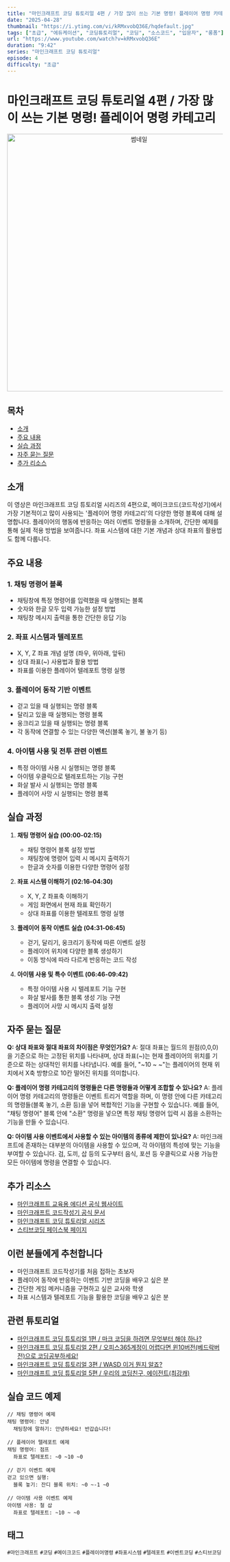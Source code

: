 ```yaml
---
title: "마인크래프트 코딩 튜토리얼 4편 / 가장 많이 쓰는 기본 명령! 플레이어 명령 카테고리"
date: "2025-04-28"
thumbnail: "https://i.ytimg.com/vi/kRMxvobQ36E/hqdefault.jpg"
tags: ["초급", "에듀케이션", "코딩튜토리얼", "코딩", "소스코드", "입문자", "롱폼"]
url: "https://www.youtube.com/watch?v=kRMxvobQ36E"
duration: "9:42"
series: "마인크래프트 코딩 튜토리얼"
episode: 4
difficulty: "초급"
---
```


# 마인크래프트 코딩 튜토리얼 4편 / 가장 많이 쓰는 기본 명령! 플레이어 명령 카테고리

<div align="center">
<img src="https://i.ytimg.com/vi/kRMxvobQ36E/hqdefault.jpg" alt="썸네일" width="600"/>
</div>

## 목차
- [소개](#소개)
- [주요 내용](#주요-내용)
- [실습 과정](#실습-과정)
- [자주 묻는 질문](#자주-묻는-질문)
- [추가 리소스](#추가-리소스)

## 소개
이 영상은 마인크래프트 코딩 튜토리얼 시리즈의 4편으로, 메이크코드(코드작성기)에서 가장 기본적이고 많이 사용되는 '플레이어 명령 카테고리'의 다양한 명령 블록에 대해 설명합니다. 플레이어의 행동에 반응하는 여러 이벤트 명령들을 소개하며, 간단한 예제를 통해 실제 적용 방법을 보여줍니다. 좌표 시스템에 대한 기본 개념과 상대 좌표의 활용법도 함께 다룹니다.

## 주요 내용

### 1. 채팅 명령어 블록
- 채팅창에 특정 명령어를 입력했을 때 실행되는 블록
- 숫자와 한글 모두 입력 가능한 설정 방법
- 채팅창 메시지 출력을 통한 간단한 응답 기능

### 2. 좌표 시스템과 텔레포트
- X, Y, Z 좌표 개념 설명 (좌우, 위아래, 앞뒤)
- 상대 좌표(~) 사용법과 활용 방법
- 좌표를 이용한 플레이어 텔레포트 명령 실행

### 3. 플레이어 동작 기반 이벤트
- 걷고 있을 때 실행되는 명령 블록
- 달리고 있을 때 실행되는 명령 블록
- 웅크리고 있을 때 실행되는 명령 블록
- 각 동작에 연결할 수 있는 다양한 액션(블록 놓기, 불 놓기 등)

### 4. 아이템 사용 및 전투 관련 이벤트
- 특정 아이템 사용 시 실행되는 명령 블록
- 아이템 우클릭으로 텔레포트하는 기능 구현
- 화살 발사 시 실행되는 명령 블록
- 플레이어 사망 시 실행되는 명령 블록

## 실습 과정

1. **채팅 명령어 실습 (00:00-02:15)**
   - 채팅 명령어 블록 설정 방법
   - 채팅창에 명령어 입력 시 메시지 출력하기
   - 한글과 숫자를 이용한 다양한 명령어 설정

2. **좌표 시스템 이해하기 (02:16-04:30)**
   - X, Y, Z 좌표축 이해하기
   - 게임 화면에서 현재 좌표 확인하기
   - 상대 좌표를 이용한 텔레포트 명령 실행

3. **플레이어 동작 이벤트 실습 (04:31-06:45)**
   - 걷기, 달리기, 웅크리기 동작에 따른 이벤트 설정
   - 플레이어 위치에 다양한 블록 생성하기
   - 이동 방식에 따라 다르게 반응하는 코드 작성

4. **아이템 사용 및 특수 이벤트 (06:46-09:42)**
   - 특정 아이템 사용 시 텔레포트 기능 구현
   - 화살 발사를 통한 블록 생성 기능 구현
   - 플레이어 사망 시 메시지 출력 설정

## 자주 묻는 질문

**Q: 상대 좌표와 절대 좌표의 차이점은 무엇인가요?**
A: 절대 좌표는 월드의 원점(0,0,0)을 기준으로 하는 고정된 위치를 나타내며, 상대 좌표(~)는 현재 플레이어의 위치를 기준으로 하는 상대적인 위치를 나타냅니다. 예를 들어, "~10 ~ ~"는 플레이어의 현재 위치에서 X축 방향으로 10칸 떨어진 위치를 의미합니다.

**Q: 플레이어 명령 카테고리의 명령들은 다른 명령들과 어떻게 조합할 수 있나요?**
A: 플레이어 명령 카테고리의 명령들은 이벤트 트리거 역할을 하며, 이 명령 안에 다른 카테고리의 명령들(블록 놓기, 소환 등)을 넣어 복합적인 기능을 구현할 수 있습니다. 예를 들어, "채팅 명령어" 블록 안에 "소환" 명령을 넣으면 특정 채팅 명령어 입력 시 몹을 소환하는 기능을 만들 수 있습니다.

**Q: 아이템 사용 이벤트에서 사용할 수 있는 아이템의 종류에 제한이 있나요?**
A: 마인크래프트에 존재하는 대부분의 아이템을 사용할 수 있으며, 각 아이템의 특성에 맞는 기능을 부여할 수 있습니다. 검, 도끼, 삽 등의 도구부터 음식, 포션 등 우클릭으로 사용 가능한 모든 아이템에 명령을 연결할 수 있습니다.

## 추가 리소스
- [마인크래프트 교육용 에디션 공식 웹사이트](https://education.minecraft.net/)
- [마인크래프트 코드작성기 공식 문서](https://education.minecraft.net/ko-kr/resources/computer-science-subject-kit)
- [마인크래프트 코딩 튜토리얼 시리즈](https://www.youtube.com/playlist?list=PLUBAomtdQ_GRcGOXTaNXIsVrXP2WFVeJL)
- [스티브코딩 페이스북 페이지](https://www.facebook.com/stvcoding/)

## 이런 분들에게 추천합니다
- 마인크래프트 코드작성기를 처음 접하는 초보자
- 플레이어 동작에 반응하는 이벤트 기반 코딩을 배우고 싶은 분
- 간단한 게임 메커니즘을 구현하고 싶은 교사와 학생
- 좌표 시스템과 텔레포트 기능을 활용한 코딩을 배우고 싶은 분

## 관련 튜토리얼
- [마인크래프트 코딩 튜토리얼 1편 / 마크 코딩을 하려면 무엇부터 해야 하나?](https://www.youtube.com/watch?v=n8OkvdQX8Nk)
- [마인크래프트 코딩 튜토리얼 2편 / 오피스365계정이 어렵다면 윈10버전(베드락버전)으로 코딩공부하세요!](https://www.youtube.com/watch?v=IXR8ADJYitg)
- [마인크래프트 코딩 튜토리얼 3편 / WASD 이거 뭔지 알죠?](https://www.youtube.com/watch?v=T5eybEFCJ0Y)
- [마인크래프트 코딩 튜토리얼 5편 / 우리의 코딩친구, 에이전트(최강캐)](https://www.youtube.com/watch?v=7FJvBDTdGns)

## 실습 코드 예제
```
// 채팅 명령어 예제
채팅 명령어: 안녕
  채팅창에 말하기: 안녕하세요! 반갑습니다!

// 플레이어 텔레포트 예제
채팅 명령어: 점프
  좌표로 텔레포트: ~0 ~10 ~0

// 걷기 이벤트 예제
걷고 있으면 실행:
  블록 놓기: 잔디 블록 위치: ~0 ~-1 ~0

// 아이템 사용 이벤트 예제
아이템 사용: 철 삽
  좌표로 텔레포트: ~10 ~ ~0
```

## 태그
`#마인크래프트` `#코딩` `#메이크코드` `#플레이어명령` `#좌표시스템` `#텔레포트` `#이벤트코딩` `#스티브코딩`